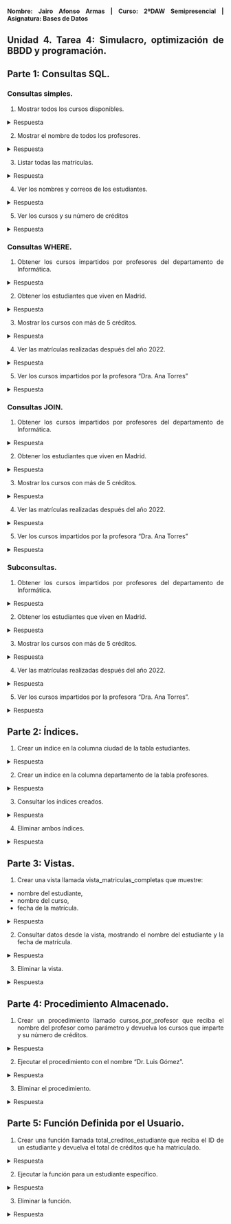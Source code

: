 <div align="justify">

#### **Nombre: Jairo Afonso Armas | Curso: 2ºDAW Semipresencial | Asignatura: Bases de Datos** 

## **Unidad 4. Tarea 4: Simulacro, optimización de BBDD y programación.**

## Parte 1: Consultas SQL. 

### Consultas simples.

1. Mostrar todos los cursos disponibles.

<details>
<summary>Respuesta</summary>

SELECT * FROM `cursos`;

| id | nombre               | profesor_id | creditos |
|----|----------------------|-------------|----------|
| 1  | Álgebra Lineal       | 1           | 6        |
| 2  | Programación I       | 2           | 5        |
| 3  | Mecánica Clásica     | 3           | 6        |
| 4  | Estructuras de Datos | 2           | 5        |
| 5  | Cálculo I            | 1           | 6        |

</details>

2. Mostrar el nombre de todos los profesores.

<details>
<summary>Respuesta</summary>

SELECT nombre FROM `profesores`;

| nombre           |
|------------------|
| Dra. Ana Torres  |
| Dr. Luis Gmez    |
| Dra. Marta Daz   |


</details>


3. Listar todas las matrículas.

<details>
<summary>Respuesta</summary>

SELECT * FROM `matriculas`;

| id | estudiante_id | curso_id | fecha       |
|----|---------------|----------|-------------|
| 1  | 1             | 1        | 2021-09-01  |
| 2  | 2             | 2        | 2022-09-01  |
| 3  | 3             | 3        | 2023-09-02  |
| 4  | 4             | 4        | 2024-09-03  |
| 5  | 1             | 5        | 2020-09-04  |
| 6  | 2             | 4        | 2022-09-05  |
| 7  | 3             | 1        | 2023-09-06  |
| 8  | 4             | 2        | 2024-09-06  |

</details>


4. Ver los nombres y correos de los estudiantes.

<details>
<summary>Respuesta</summary>

SELECT nombre, email FROM estudiantes;

| nombre         | email          |
|----------------|----------------|
| Maria Lpez      | maria@uni.edu  |
| Juan Prez      | juan@uni.edu   |
| Lucia Fernndez  | lucia@uni.edu  |
| Carlos Ruiz    | carlos@uni.edu |

</details>


5. Ver los cursos y su número de créditos

<details>
<summary>Respuesta</summary>

SELECT nombre, creditos FROM cursos;

| nombre               | creditos |
|----------------------|----------|
| Algebra Lineal        | 6        |
| Programacion I        | 5        |
| Mecanica Clasica      | 6        |
| Estructuras de Datos  | 5        |
| Calculo I             | 6        |

</details>

### Consultas WHERE.

1. Obtener los cursos impartidos por profesores del departamento de Informática.

<details>
<summary>Respuesta</summary>

```
SELECT 
  	p.nombre AS Nombre_Profesor, 
    c.nombre AS Nombre_Curso, 
    p.departamento AS Nombre_Dpto
FROM profesores p, cursos c
WHERE c.profesor_id = p.id
AND p.departamento = 'Informatica';
```

| Nombre_Profesor  | Nombre_Curso           | Nombre_Dpto |
|------------------|------------------------|--------------|
| Dr. Luis Gomez   | Programacion I         | Informatica  |
| Dr. Luis Gomez   | Estructuras de Datos   | Informatica  |

</details>

2. Obtener los estudiantes que viven en Madrid.

<details>
<summary>Respuesta</summary>

</details>

3. Mostrar los cursos con más de 5 créditos.

<details>
<summary>Respuesta</summary>

</details>

4. Ver las matrículas realizadas después del año 2022.

<details>
<summary>Respuesta</summary>

</details>

5. Ver los cursos impartidos por la profesora “Dra. Ana Torres”

<details>
<summary>Respuesta</summary>

</details>


### Consultas JOIN.

1. Obtener los cursos impartidos por profesores del departamento de Informática.

<details>
<summary>Respuesta</summary>
  
```
SELECT 
  	p.nombre AS Nombre_Profesor, 
    c.nombre AS Nombre_Curso, 
    p.departamento AS Nombre_Dpto
FROM profesores p, cursos c
WHERE c.profesor_id = p.id
AND p.departamento = 'Informatica';
```

| Nombre_Profesor  | Nombre_Curso           | Nombre_Dpto |
|------------------|------------------------|--------------|
| Dr. Luis Gomez   | Programacion I         | Informatica  |
| Dr. Luis Gomez   | Estructuras de Datos   | Informatica  |

</details>

2. Obtener los estudiantes que viven en Madrid.

<details>
<summary>Respuesta</summary>

</details>

3. Mostrar los cursos con más de 5 créditos.

<details>
<summary>Respuesta</summary>

</details>

4. Ver las matrículas realizadas después del año 2022.

<details>
<summary>Respuesta</summary>

</details>

5. Ver los cursos impartidos por la profesora “Dra. Ana Torres”

<details>
<summary>Respuesta</summary>

</details>

### Subconsultas.

1. Obtener los cursos impartidos por profesores del departamento de Informática.

<details>
<summary>Respuesta</summary>

</details>

2. Obtener los estudiantes que viven en Madrid.

<details>
<summary>Respuesta</summary>

</details>

3. Mostrar los cursos con más de 5 créditos.

<details>
<summary>Respuesta</summary>

</details>

4. Ver las matrículas realizadas después del año 2022.

<details>
<summary>Respuesta</summary>

</details>

5. Ver los cursos impartidos por la profesora “Dra. Ana Torres”.

<details>
<summary>Respuesta</summary>

</details>

## Parte 2: Índices.

1. Crear un índice en la columna ciudad de la tabla estudiantes.

<details>
<summary>Respuesta</summary>

</details>

2. Crear un índice en la columna departamento de la tabla profesores.

<details>
<summary>Respuesta</summary>

</details>

3. Consultar los índices creados.

<details>
<summary>Respuesta</summary>

</details>

4. Eliminar ambos índices.

<details>
<summary>Respuesta</summary>

</details>

## Parte 3: Vistas.

1. Crear una vista llamada vista_matriculas_completas que muestre:

- nombre del estudiante,
- nombre del curso,
- fecha de la matrícula.

<details>
<summary>Respuesta</summary>

</details>

2. Consultar datos desde la vista, mostrando el nombre del estudiante y la fecha de matrícula.

<details>
<summary>Respuesta</summary>

</details>

3. Eliminar la vista.

<details>
<summary>Respuesta</summary>

</details>

## Parte 4: Procedimiento Almacenado.

1. Crear un procedimiento llamado cursos_por_profesor que reciba el nombre del profesor como parámetro y devuelva los cursos que imparte y su número de créditos.

<details>
<summary>Respuesta</summary>

</details>

2. Ejecutar el procedimiento con el nombre “Dr. Luis Gómez”.

<details>
<summary>Respuesta</summary>

</details>

3. Eliminar el procedimiento.

<details>
<summary>Respuesta</summary>

</details>

## Parte 5: Función Definida por el Usuario.

1. Crear una función llamada total_creditos_estudiante que reciba el ID de un estudiante y devuelva el total de créditos que ha matriculado.

<details>
<summary>Respuesta</summary>

</details>

2. Ejecutar la función para un estudiante específico.

<details>
<summary>Respuesta</summary>

</details>

3. Eliminar la función.

<details>
<summary>Respuesta</summary>

</details>


</div>
